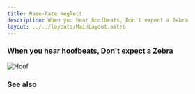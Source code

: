 ```yaml
---
title: Base-Rate Neglect
description: When you hear hoofbeats, Don't expect a Zebra
layout: ../../layouts/MainLayout.astro
---
```


### When you hear hoofbeats, Don't expect a Zebra

![Hoof](/images/hoof.jpg)



### See also
